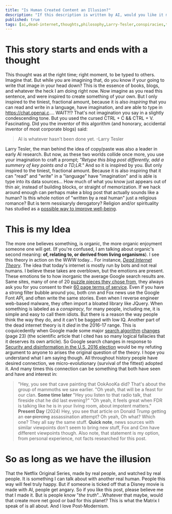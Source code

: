 ```yaml
---
title: "Is Human Created Content an Illusion?"
description: "If this description is written by AI, would you like it more or less?"
published: true
tags: [ai,dead-internet,thoughts,philosophy,Larry-Tesler,conspiracies,thoughts,deep-thoughts]
---
```


# This story starts and ends with a thought

This thought was at the right time; right moment, to be typed to others. Imagine that. But while you are imagining that, do you know if your going to write that image in your head down? This is the essence of books, blogs, and whatever the heck I am doing right now. Now imagine as you read this sentence, and were inspired to create something of your own. But I only inspired to the tiniest, fractional amount, because it is also *inspiring* that you can read and write in a language, have imagination, and are able to type in <https://chat.openai.c>.... WAIT?!? That's not imagination you say in a slightly condescending tone. But you used the cursed CTRL + C && CTRL + V. Fascinating. Did you the inventor of this algorithm (and honorary, accidental inventor of most corporate blogs) said:

> AI is whatever hasn't been done yet. -Larry Tesler

Larry Tesler, the man behind the idea of copy/paste was also a leader in early AI research. But now, as these two worlds collide once more, you use your imagination to craft a prompt; *"Retype this blog post differently, add a summery of key points and a TD;LR."* And so it is inspired by you. But only inspired to the tiniest, fractional amount. Because it is also inspiring that it can "read" and "write" in a "language" have "imagination" and is able is type into its data sources... How much of what you know just appears out of thin air, instead of building blocks, or straight of memorization. If we hack around enough can perhaps make a blog post that actually sounds like a human? Is this whole notion of "written by a real human" just a religious romance? But is term nessisaryly derogatory? Religion and/or spirituality has studied as a [possible way to improve well-being](https://www.ncbi.nlm.nih.gov/pmc/articles/PMC8651234/).

# This is my Idea

The more one believes something, is organic, the more organic enjoyment someone one will get. (If you're confused, I am talking about organic's second meaning: **of, relating to, or derived from living organisms**). I see this theory in action on the WWW today... For instance, [*Dead Internet Theory*](https://en.wikipedia.org/wiki/Dead_Internet_theory). The idea that today's internet is mostly run by bots and not real humans. I believe these takes are overblown, but the emotions are present. These emotions tie to how inorganic the average Google search results are. Same sites, many of one of 20 [puzzle pieces they chose from](https://hackr.io/blog/top-javascript-libraries), they always ask you for you consent to their [60 page terms of service](https://tosdr.org/). Even if you have a strong filter bubble around you, both cnn and Fox news use the Google Font API, and often write the same stories. Even when I reverse engineer web-based malware, they often import a bloated library like JQuery. When something is labeled as a *conspiracy*, for many people, including me, it is simple and easy to call them idiots. But there is a reason the way people think the way they do, and it can't be bagged with low IQ. Another part of the dead internet theory is it *died* in the 2016-17 range. This is coquicedently when Google made some major [search algorithm](https://blog.google/outreach-initiatives/public-policy/security-and-disinformation-us-2016-election/) [changes](https://arxiv.org/pdf/2404.08869) (page 23) (the scientific article that I cited has so many logical fallacies that it deserves its own article). So Google search changes in response to [Security and disinformation in the U.S. 2016 election](https://storage.googleapis.com/gweb-uniblog-publish-prod/documents/google_US2016election_findings_1_zm64A1G.pdf) would be my refuting argument to anyone to arises the original question of the theory. I hope you understand what I am saying though. All throughout history people have desired connection, we micro-evolutionary (survival of the fittest) adopted it. And many times this connection can be something that both have seen and have and interest in:

> "Hey, you see that cave painting that OokAooKa did? That's about the group of mammoths we saw earlier.
> "Oh yeah, that will be a feast for our clan.
> **Some time later**
> "Hey you listen to that radio talk, that fireside chat he did last evening?"
> "Oh yeah, it feels great when FDR is talking like he is in your living room, about impotent matters."
> **Present Day** (2024)
> Hey, you see that article on Donald Trump getting an ~~ear piercing~~ assassination attempt?
> Oh yeah, Oh what? Which one? They all say the same stuff.
**Quick note**, news sources with similar viewpoints don't seem to bring new stuff, Fox and Cnn have different viewpoints though. Also note, that statement is my option, from personal experience, not facts researched for this post.

# So as long as we have the illusion

That the Netflix Original Series, made by real people, and watched by real people. It is something I can talk about with another real human. People this way will feel truly happy. But if someone is ticked off that a Disney movie is made with AI, people get angary. So if you like this post, please believe me that I made it. But is people know "*the truth*"...Whatever that maybe, would that create more net good or bad for this planet? This is what the Matrix I speak of is all about. And I love Post-Modernism.

